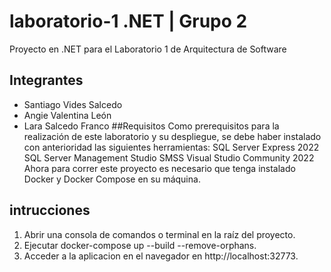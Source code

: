 # laboratorio-1 .NET | Grupo 2
Proyecto en .NET para el Laboratorio 1 de Arquitectura de Software

## Integrantes
- Santiago Vides Salcedo
- Angie Valentina León
- Lara Salcedo Franco
##Requisitos
Como prerequisitos para la realización de este laboratorio y su despliegue, se debe haber instalado con anterioridad las siguientes herramientas:
SQL Server Express 2022
SQL Server Management Studio SMSS
Visual Studio Community 2022
Ahora para correr este proyecto es necesario que tenga instalado Docker y Docker Compose en su máquina.
## intrucciones
1. Abrir una consola de comandos o terminal en la raíz del proyecto.
2. Ejecutar docker-compose up --build --remove-orphans.
3. Acceder a la aplicacion en el navegador en http://localhost:32773.

